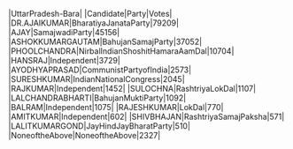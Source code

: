  
|UttarPradesh-Bara|
|Candidate|Party|Votes|
|DR.AJAIKUMAR|BharatiyaJanataParty|79209|
|AJAY|SamajwadiParty|45156|
|ASHOKKUMARGAUTAM|BahujanSamajParty|37052|
|PHOOLCHANDRA|NirbalIndianShoshitHamaraAamDal|10704|
|HANSRAJ|Independent|3729|
|AYODHYAPRASAD|CommunistPartyofIndia|2573|
|SURESHKUMAR|IndianNationalCongress|2045|
|RAJKUMAR|Independent|1452|
|SULOCHNA|RashtriyaLokDal|1107|
|LALCHANDRABHARTI|BahujanMuktiParty|1092|
|BALRAM|Independent|1075|
|RAJESHKUMAR|LokDal|770|
|AMITKUMAR|Independent|602|
|SHIVBHAJAN|RashtriyaSamajPaksha|571|
|LALITKUMARGOND|JayHindJayBharatParty|510|
|NoneoftheAbove|NoneoftheAbove|2327|
